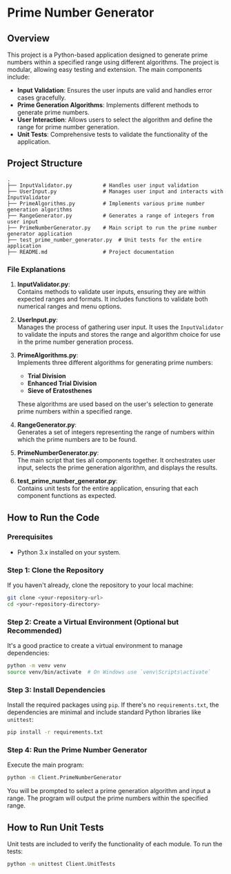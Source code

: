 # Prime Number Generator

## Overview

This project is a Python-based application designed to generate prime numbers within a specified range using different algorithms. The project is modular, allowing easy testing and extension. The main components include:

- **Input Validation**: Ensures the user inputs are valid and handles error cases gracefully.
- **Prime Generation Algorithms**: Implements different methods to generate prime numbers.
- **User Interaction**: Allows users to select the algorithm and define the range for prime number generation.
- **Unit Tests**: Comprehensive tests to validate the functionality of the application.

## Project Structure

```
.
├── InputValidator.py          # Handles user input validation
├── UserInput.py               # Manages user input and interacts with InputValidator
├── PrimeAlgorithms.py         # Implements various prime number generation algorithms
├── RangeGenerator.py          # Generates a range of integers from user input
├── PrimeNumberGenerator.py    # Main script to run the prime number generator application
├── test_prime_number_generator.py  # Unit tests for the entire application
├── README.md                  # Project documentation
```

### File Explanations

1. **InputValidator.py**:  
   Contains methods to validate user inputs, ensuring they are within expected ranges and formats. It includes functions to validate both numerical ranges and menu options.

2. **UserInput.py**:  
   Manages the process of gathering user input. It uses the `InputValidator` to validate the inputs and stores the range and algorithm choice for use in the prime number generation process.

3. **PrimeAlgorithms.py**:  
   Implements three different algorithms for generating prime numbers:
   - **Trial Division**
   - **Enhanced Trial Division**
   - **Sieve of Eratosthenes**

   These algorithms are used based on the user's selection to generate prime numbers within a specified range.

4. **RangeGenerator.py**:  
   Generates a set of integers representing the range of numbers within which the prime numbers are to be found.

5. **PrimeNumberGenerator.py**:  
   The main script that ties all components together. It orchestrates user input, selects the prime generation algorithm, and displays the results.

6. **test_prime_number_generator.py**:  
   Contains unit tests for the entire application, ensuring that each component functions as expected.

## How to Run the Code

### Prerequisites

- Python 3.x installed on your system.

### Step 1: Clone the Repository

If you haven't already, clone the repository to your local machine:

```bash
git clone <your-repository-url>
cd <your-repository-directory>
```

### Step 2: Create a Virtual Environment (Optional but Recommended)

It's a good practice to create a virtual environment to manage dependencies:

```bash
python -m venv venv
source venv/bin/activate  # On Windows use `venv\Scripts\activate`
```

### Step 3: Install Dependencies

Install the required packages using `pip`. If there's no `requirements.txt`, the dependencies are minimal and include standard Python libraries like `unittest`:

```bash
pip install -r requirements.txt
```

### Step 4: Run the Prime Number Generator

Execute the main program:

```bash
python -m Client.PrimeNumberGenerator
```

You will be prompted to select a prime generation algorithm and input a range. The program will output the prime numbers within the specified range.

## How to Run Unit Tests

Unit tests are included to verify the functionality of each module. To run the tests:

```bash
python -m unittest Client.UnitTests 
```
